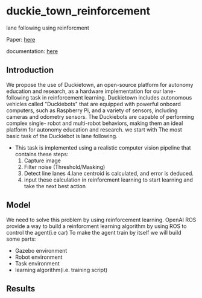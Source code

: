 # duckie_town_reinforcement

lane following using reinforcment 

Paper: [here](https://github.com/NaNo211/duckie_town_reinforcement/blob/main/RL_Paper.pdf)

documentation: [here](https://github.com/NaNo211/Arabic-Image-Captioning/blob/main/ARABIC_CAPTIONING_DOCUMENTATION.pdf)

## Introduction
We propose the use of Duckietown, an open-source platform for autonomy education and research, as a hardware implementation for our lane-following task in reinforcement learning. Duckietown includes autonomous vehicles called "Duckiebots" that are equipped with powerful onboard computers, such as Raspberry Pi, and a variety of sensors, including cameras and odometry sensors. The Duckiebots are capable of performing complex single- robot and multi-robot behaviors, making them an ideal platform for autonomy education and research.
we start with The most basic task of the Duckiebot is lane following. 
  - This task is implemented using a realistic computer vision pipeline that contains these steps: 
      1. Capture image
      2. Filter noise (Threshold/Masking)
      3. Detect line lanes
      4.lane centroid is calculated, and error is deduced.
      5. input these calculation in reinforcment learning to start learning and take the next best action

## Model
We need to solve this problem by using reinforcement learning.
OpenAI ROS provide a way to build a reinforcment learning algorithm by using ROS to control the agent(i.e car) 
To make the agent train by itself we will build some parts:
  - Gazebo environment 
  - Robot environment
  - Task environment 
  - learning algorithm(i.e. training script)

## Results
